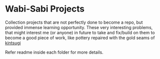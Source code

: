 # Wabi-Sabi Projects

Collection projects that are not perfectly done to become a repo, but provided immense learning opportunity.
These very interesting problems, that might interest me (or anyone) in future to take and fix/build on them to become a good piece of work, like pottery repaired with the gold seams of [kintsugi](https://en.wikipedia.org/wiki/Kintsugi)

Refer readme inside each folder for more details.